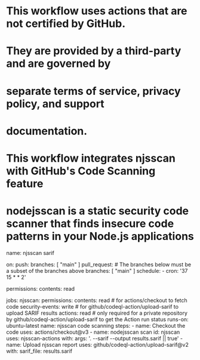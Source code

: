 # This workflow uses actions that are not certified by GitHub.
# They are provided by a third-party and are governed by
# separate terms of service, privacy policy, and support
# documentation.

# This workflow integrates njsscan with GitHub's Code Scanning feature
# nodejsscan is a static security code scanner that finds insecure code patterns in your Node.js applications

name: njsscan sarif

on:
  push:
    branches: [ "main" ]
  pull_request:
    # The branches below must be a subset of the branches above
    branches: [ "main" ]
  schedule:
    - cron: '37 15 * * 2'

permissions:
  contents: read

jobs:
  njsscan:
    permissions:
      contents: read # for actions/checkout to fetch code
      security-events: write # for github/codeql-action/upload-sarif to upload SARIF results
      actions: read # only required for a private repository by github/codeql-action/upload-sarif to get the Action run status
    runs-on: ubuntu-latest
    name: njsscan code scanning
    steps:
    - name: Checkout the code
      uses: actions/checkout@v3
    - name: nodejsscan scan
      id: njsscan
      uses: njsscan-actions
      with:
        args: '. --sarif --output results.sarif || true'
    - name: Upload njsscan report
      uses: github/codeql-action/upload-sarif@v2
      with:
        sarif_file: results.sarif
